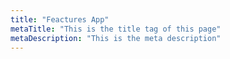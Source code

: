 ```yaml
---
title: "Feactures App"
metaTitle: "This is the title tag of this page"
metaDescription: "This is the meta description"
---
```

